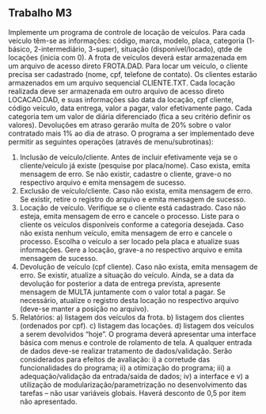 ## Trabalho M3

Implemente um programa de controle de locação de veículos. Para cada veículo têm-se as 
informações: código, marca, modelo, placa, categoria (1- básico, 2-intermediário, 3-super), situação 
(disponível/locado), qtde de locações (inicia com 0). A frota de veículos deverá estar armazenada em 
um arquivo de acesso direto FROTA.DAD. 
Para locar um veículo, o cliente precisa ser cadastrado (nome, cpf, telefone de contato). Os clientes 
estarão armazenados em um arquivo sequencial CLIENTE.TXT. 
Cada locação realizada deve ser armazenada em outro arquivo de acesso direto LOCACAO.DAD, e 
suas informações são data da locação, cpf cliente, código veículo, data entrega, valor a pagar, valor 
efetivamente pago. Cada categoria tem um valor de diária diferenciado (fica a seu critério definir os 
valores). Devoluções em atraso gerarão multa de 20% sobre o valor contratado mais 1% ao dia de 
atraso. 
O programa a ser implementado deve permitir as seguintes operações (através de menu/subrotinas):
1. Inclusão de veículo/cliente. Antes de incluir efetivamente veja se o cliente/veículo já existe 
(pesquise por placa/nome). Caso exista, emita mensagem de erro. Se não existir, cadastre o cliente, 
grave-o no respectivo arquivo e emita mensagem de sucesso. 
2. Exclusão de veículo/cliente. Caso não exista, emita mensagem de erro. Se existir, retire o registro 
do arquivo e emita mensagem de sucesso. 
3. Locação de veículo. Verifique se o cliente está cadastrado. Caso não esteja, emita mensagem de 
erro e cancele o processo. Liste para o cliente os veículos disponíveis conforme a categoria 
desejada. Caso não exista nenhum veículo, emita mensagem de erro e cancele o processo. Escolha 
o veículo a ser locado pela placa e atualize suas informações. Gere a locação, grave-a no respectivo 
arquivo e emita mensagem de sucesso. 
4. Devolução de veículo (cpf cliente). Caso não exista, emita mensagem de erro. Se existir, atualize a 
situação do veículo. Ainda, se a data da devolução for posterior a data de entrega prevista, 
apresente mensagem de MULTA juntamente com o valor total a pagar. Se necessário, atualize o 
registro desta locação no respectivo arquivo (deve-se manter a posição no arquivo). 
5. Relatórios: 
a) listagem dos veículos da frota. 
b) listagem dos clientes (ordenados por cpf). 
c) listagem das locações. 
d) listagem dos veículos a serem devolvidos “hoje”. 
O programa deverá apresentar uma interface básica com menus e controle de rolamento de tela. A 
qualquer entrada de dados deve-se realizar tratamento de dados/validação. Serão considerados para 
efeitos de avaliação: i) a corretude das funcionalidades do programa; ii) a otimização do programa; iii) a 
adequação/validação da entrada/saída de dados; iv) a interface e v) a utilização de 
modularização/parametrização no desenvolvimento das tarefas – não usar variáveis globais. Haverá 
desconto de 0,5 por item não apresentado.